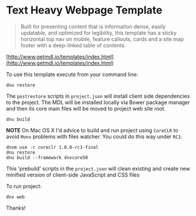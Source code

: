 # Text Heavy Webpage Template

> Built for presenting content that is information dense, easily updatable, and optimized for legibility, this template has a sticky horizontal top nav on mobile, feature callouts, cards and a site map footer with a deep-linked table of contents.

[http://www.getmdl.io/templates/index.html](http://www.getmdl.io/templates/index.html)


To use this template execute from your command line:
```
dnu restore
```
The `postrestore` scripts in `project.json` will install client side dependencies to the project. The MDL will be installed locally via Bower package manager and then its core main files will be moved to project web site root.

```
dnu build
```

**NOTE** On Mac OS X I'd advice to build and run project using `CoreCLR` to avoid `Mono` problems with files watcher. You could do this way under `RC1`:

```
dnvm use -r coreclr 1.0.0-rc1-final
dnu restore
dnu build --framework dnxcore50
```
This 'prebuild' scripts in the `project.json` will clean existing and create new minified version of client-side JavaScript and CSS files

To run project:
```
dnx web
```

Thanks!
